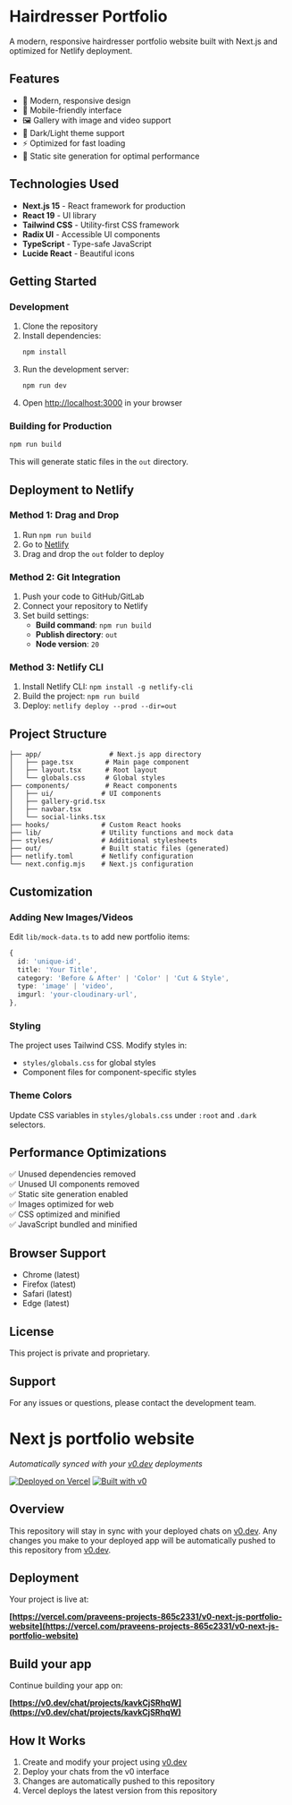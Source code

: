 # Hairdresser Portfolio

A modern, responsive hairdresser portfolio website built with Next.js and optimized for Netlify deployment.

## Features

- 🎨 Modern, responsive design
- 📱 Mobile-friendly interface
- 🖼️ Gallery with image and video support
- 🌙 Dark/Light theme support
- ⚡ Optimized for fast loading
- 🚀 Static site generation for optimal performance

## Technologies Used

- **Next.js 15** - React framework for production
- **React 19** - UI library
- **Tailwind CSS** - Utility-first CSS framework
- **Radix UI** - Accessible UI components
- **TypeScript** - Type-safe JavaScript
- **Lucide React** - Beautiful icons

## Getting Started

### Development

1. Clone the repository
2. Install dependencies:
   ```bash
   npm install
   ```
3. Run the development server:
   ```bash
   npm run dev
   ```
4. Open [http://localhost:3000](http://localhost:3000) in your browser

### Building for Production

```bash
npm run build
```

This will generate static files in the `out` directory.

## Deployment to Netlify

### Method 1: Drag and Drop

1. Run `npm run build`
2. Go to [Netlify](https://netlify.com)
3. Drag and drop the `out` folder to deploy

### Method 2: Git Integration

1. Push your code to GitHub/GitLab
2. Connect your repository to Netlify
3. Set build settings:
   - **Build command**: `npm run build`
   - **Publish directory**: `out`
   - **Node version**: `20`

### Method 3: Netlify CLI

1. Install Netlify CLI: `npm install -g netlify-cli`
2. Build the project: `npm run build`
3. Deploy: `netlify deploy --prod --dir=out`

## Project Structure

```
├── app/                 # Next.js app directory
│   ├── page.tsx        # Main page component
│   ├── layout.tsx      # Root layout
│   └── globals.css     # Global styles
├── components/         # React components
│   ├── ui/            # UI components
│   ├── gallery-grid.tsx
│   ├── navbar.tsx
│   └── social-links.tsx
├── hooks/             # Custom React hooks
├── lib/               # Utility functions and mock data
├── styles/            # Additional stylesheets
├── out/               # Built static files (generated)
├── netlify.toml       # Netlify configuration
└── next.config.mjs    # Next.js configuration
```

## Customization

### Adding New Images/Videos

Edit `lib/mock-data.ts` to add new portfolio items:

```typescript
{
  id: 'unique-id',
  title: 'Your Title',
  category: 'Before & After' | 'Color' | 'Cut & Style',
  type: 'image' | 'video',
  imgurl: 'your-cloudinary-url',
},
```

### Styling

The project uses Tailwind CSS. Modify styles in:
- `styles/globals.css` for global styles
- Component files for component-specific styles

### Theme Colors

Update CSS variables in `styles/globals.css` under `:root` and `.dark` selectors.

## Performance Optimizations

✅ Unused dependencies removed  
✅ Unused UI components removed  
✅ Static site generation enabled  
✅ Images optimized for web  
✅ CSS optimized and minified  
✅ JavaScript bundled and minified  

## Browser Support

- Chrome (latest)
- Firefox (latest)
- Safari (latest)
- Edge (latest)

## License

This project is private and proprietary.

## Support

For any issues or questions, please contact the development team.

# Next js portfolio website

*Automatically synced with your [v0.dev](https://v0.dev) deployments*

[![Deployed on Vercel](https://img.shields.io/badge/Deployed%20on-Vercel-black?style=for-the-badge&logo=vercel)](https://vercel.com/praveens-projects-865c2331/v0-next-js-portfolio-website)
[![Built with v0](https://img.shields.io/badge/Built%20with-v0.dev-black?style=for-the-badge)](https://v0.dev/chat/projects/kavkCjSRhqW)

## Overview

This repository will stay in sync with your deployed chats on [v0.dev](https://v0.dev).
Any changes you make to your deployed app will be automatically pushed to this repository from [v0.dev](https://v0.dev).

## Deployment

Your project is live at:

**[https://vercel.com/praveens-projects-865c2331/v0-next-js-portfolio-website](https://vercel.com/praveens-projects-865c2331/v0-next-js-portfolio-website)**

## Build your app

Continue building your app on:

**[https://v0.dev/chat/projects/kavkCjSRhqW](https://v0.dev/chat/projects/kavkCjSRhqW)**

## How It Works

1. Create and modify your project using [v0.dev](https://v0.dev)
2. Deploy your chats from the v0 interface
3. Changes are automatically pushed to this repository
4. Vercel deploys the latest version from this repository
